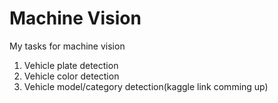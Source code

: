 # Machine Vision
My tasks for machine vision

1) Vehicle plate detection
2) Vehicle color detection
3) Vehicle model/category detection(kaggle link comming up)

